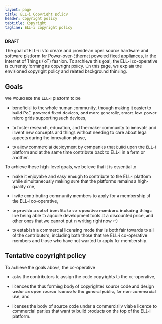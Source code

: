 ```yaml
---
layout: page
title: ELL-i Copyright policy
header: Copyright policy
tabtitle: Copyright
tagline: ELL-i copyright policy
---
```

**DRAFT**

The goal of ELL-i is to create and provide an open source hardware and
software platform for Power-over-Ethernet powered fixed appliances, in
the Internet of Things (IoT) fashion.  To archieve this goal, the
ELL-i co-operative is currently forming its copyright policy.  On this
page, we explain the envisioned copyright policy and related
background thinking.

## Goals

We would like the ELL-i platform to be

* beneficial to the whole human community, through making it easier to
  build PoE-powered fixed devices, and more generally, smart,
  low-power micro grids supporting such devices,

* to foster research, education, and the maker community to innovate
  and invent new concepts and things without needing to care about
  legal aspects during the innovation phase,

* to allow commercial deployment by companies that build upon the
  ELL-i platform and at the same time contribute back to ELL-i in a
  form or another.

To achieve these high-level goals, we believe that it is essential to

* make it enjoyable and easy enough to contribute to the ELL-i
  platform while simultaneously making sure that the platforms remains
  a high-quality one,

* invite contributing community members to apply for a membership
  of the ELL-i co-operative,

* to provide a set of benefits to co-operative members, including
  things like being able to aqcuire development tools at a discounted
  price, and other ones that we cannot put in writing right now :-),

* to establish a commercial licensing mode that is both fair towards
  to all of the contributors, including both those that are ELL-i
  co-operative members and those who have not wanted to apply for
  membership. 

## Tentative copyright policy

To achieve the goals above, the co-operative 

* asks the contributors to assign the code copyrights to the
  co-operative,

* licences the thus forming body of copyrighted source code and design
  under an open source licence to the general public, for
  non-commercial use, and

* licenses the body of source code under a commercially viable licence
  to commercial parties that want to build products on the top of the
  ELL-i platform.


